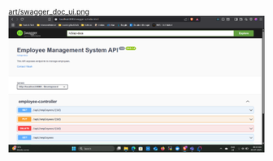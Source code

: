 [art/swagger_doc_ui.png](https://github.com/devhiteshuk/EmployeeManagementSys/blob/feature/swagger-implement/art/swagger_doc_ui.png?raw=true)
![Logo](art/swagger_doc_ui.png)
